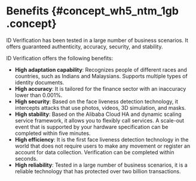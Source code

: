 # Benefits {#concept_wh5_ntm_1gb .concept}

ID Verification has been tested in a large number of business scenarios. It offers guaranteed authenticity, accuracy, security, and stability.

ID Verification offers the following benefits:

-   **High adaptation capability**: Recognizes people of different races and countries, such as Indians and Malaysians. Supports multiple types of identity documents.
-   **High accuracy**: It is tailored for the finance sector with an inaccuracy lower than 0.001%.
-   **High security**: Based on the face liveness detection technology, it intercepts attacks that use photos, videos, 3D simulation, and masks.
-   **High stability**: Based on the Alibaba Cloud HA and dynamic scaling service framework, it allows you to flexibly call services. A scale-out event that is supported by your hardware specification can be completed within five minutes.
-   **High efficiency**: It is the first face liveness detection technology in the world that does not require users to make any movement or register an account for data collection. Verification can be completed within seconds.
-   **High reliability**: Tested in a large number of business scenarios, it is a reliable technology that has protected over two billion transactions.

